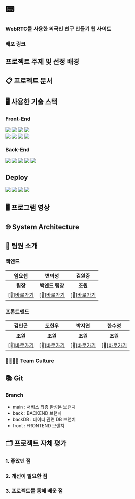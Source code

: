 
# 📟

### WebRTC를 사용한 외국인 친구 만들기 웹 사이트
### 배포 링크
## 프로젝트 주제 및 선정 배경

## 📋 프로젝트 문서


## 🖥 사용한 기술 스택
### Front-End
<img src="https://img.shields.io/badge/CSS3-1572B6?style=flat-square&logo=css3&logoColor=white"/> <img src="https://img.shields.io/badge/Bootstrapap-7952B3?style=flat-square&logo=bootstrap&logoColor=white"/> <img src="https://img.shields.io/badge/HTML5-E34F26?style=flat-square&logo=html5&logoColor=white"/> <img src="https://img.shields.io/badge/React-61DAFB?style=flat-square&logo=React&logoColor=black"/><br />
<img src="https://img.shields.io/badge/styled components-DB7093?style=flat-square&logo=styled-components&logoColor=white"/> <img src="https://img.shields.io/badge/JavaScript-F7DF1E?style=flat-square&logo=javascript&logoColor=black"/> <img src="https://img.shields.io/badge/axios-5A29E4?style=flat-square&logo=axios&logoColor=white"/> <img src="https://img.shields.io/badge/redux-764ABC?style=flat-square&logo=redux&logoColor=white"/>

### Back-End
<img src="https://img.shields.io/badge/Spring%20Boot-6DB33F?style=flat-square&logo=Spring%20Boot&logoColor=black"/> <img src="https://img.shields.io/badge/springsecurity-6DB33F?style=flat-square&logo=springsecurity&logoColor=white"/> <img src="https://img.shields.io/badge/java-007396?style=flat-square&logo=java&logoColor=white"/> <img src="https://img.shields.io/badge/MySQL-4479A1?style=flat-square&logo=MySQL&logoColor=white"/> <img src="https://img.shields.io/badge/postman-FF6C37?style=flat-square&logo=postman&logoColor=white"/>

## Deploy
<img src="https://img.shields.io/badge/GitHub-181717?style=flat-square&logo=GitHub&logoColor=white"/> <img src="https://img.shields.io/badge/Amazon AWS-232F3E?style=flat-square&logo=amazonaws&logoColor=white"/> <img src="https://img.shields.io/badge/amazonec2-FF9900?style=flat-square&logo=amazonec2&logoColor=white"/> <img src="https://img.shields.io/badge/amazons3-569A31?style=flat-square&logo=amazons3&logoColor=white"/>

## 🖥 프로그램 영상

## 🌐 System Architecture



## 👥 팀원 소개
### 백엔드
|**임요셉**|**변의성**|**김원중**| 
|:---:|:---:|:---:|
|**팀장**|**백엔드 팀장**|**조원**|
|[🔗][바로가기](https://github.com/92JosephLim)|[🔗][바로가기](https://github.com/uhhhmmman)|[🔗][바로가기](https://github.com/gimpo5975)

### 프론트엔드
|**김민곤**|**도현우**|**박지연**|**한수정**|
|:---:|:---:|:---:|:---:|
|**조원**|**조원**|**조원**|**조원**|
|[🔗][바로가기](https://github.com/alsrhs97)|[🔗][바로가기](https://github.com/yeonjp)|[🔗][바로가기](https://github.com/yeonjp)|[🔗][바로가기](https://github.com/bori0)|

### 👨‍👩‍👧‍👦 Team Culture


## 📚 Git
### Branch
- main : 서비스 최종 완성본 브랜치
- back : BACKEND 브랜치
- backDB : 데이터 관련 DB 브랜치
- front : FRONTEND 브랜치

## 🗂 프로젝트 자체 평가
### 1. 좋았던 점

### 2. 개선이 필요한 점

### 3. 프로젝트를 통해 배운 점

